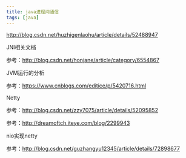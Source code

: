 ```yaml
---
title: java进程间通信
tags: [java]
---
```


http://blog.csdn.net/huzhigenlaohu/article/details/52488947

JNI相关文档

参考：http://blog.csdn.net/honjane/article/category/6554867

JVM运行的分析

参考：https://www.cnblogs.com/editice/p/5420716.html

Netty

参考：http://blog.csdn.net/zzy7075/article/details/52095852

参考：http://dreamoftch.iteye.com/blog/2299943

nio实现netty

参考：http://blog.csdn.net/guzhangyu12345/article/details/72898677